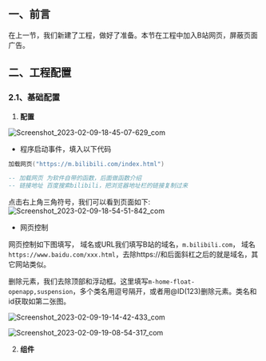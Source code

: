 ## 一、前言

在上一节，我们新建了工程，做好了准备。本节在工程中加入B站网页，屏蔽页面广告。

## 二、工程配置

### 2.1、基础配置

1. **配置**

![Screenshot_2023-02-09-18-45-07-629_com](https://gitee.com/teisyogun/images/raw/master/Screenshot_2023-02-09-18-45-07-629_com.jpg)

-  程序启动事件，填入以下代码

```lua
加载网页("https://m.bilibili.com/index.html")

-- 加载网页 为软件自带的函数，后面做函数介绍
-- 链接地址 百度搜索bilibili，把浏览器地址栏的链接复制过来
```

点击右上角三角符号，我们可以看到页面如下:
![Screenshot_2023-02-09-18-54-51-842_com](https://gitee.com/teisyogun/images/raw/master/Screenshot_2023-02-09-18-54-51-842_com.jpg)

-   网页控制

网页控制如下图填写，
域名或URL我们填写B站的域名，`m.bilibili.com`，
域名
`https://www.baidu.com/xxx.html`，去除https://和后面斜杠之后的就是域名，其它网站类似。

删除元素，我们去除顶部和浮动框。这里填写`m-home-float-openapp,suspension`，多个类名用逗号隔开，或者用@ID(123)删除元素。类名和id获取如第二张图。
 

![Screenshot_2023-02-09-19-14-42-433_com](https://gitee.com/teisyogun/images/raw/master/Screenshot_2023-02-09-19-14-42-433_com.jpg)


![Screenshot_2023-02-09-19-08-54-317_com](https://gitee.com/teisyogun/images/raw/master/Screenshot_2023-02-09-19-08-54-317_com.jpg)



2. **组件**

